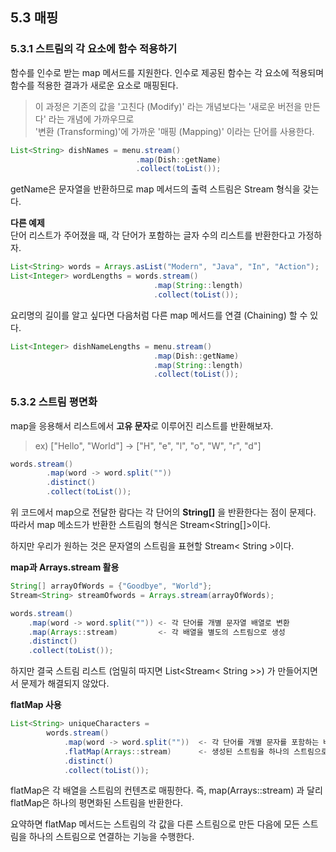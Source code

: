 ## 5.3 매핑
### 5.3.1 스트림의 각 요소에 함수 적용하기
함수를 인수로 받는 map 메서드를 지원한다. 인수로 제공된 함수는 각 요소에 적용되며 함수를 적용한 결과가 새로운 요소로 매핑된다.
> 이 과정은 기존의 값을 '고친다 (Modify)' 라는 개념보다는 '새로운 버전을 만든다' 라는 개념에 가까우므로  
> '변환 (Transforming)'에 가까운 '매핑 (Mapping)' 이라는 단어를 사용한다.

```java
List<String> dishNames = menu.stream()
                            .map(Dish::getName)
                            .collect(toList());
```

getName은 문자열을 반환하므로 map 메서드의 출력 스트림은 Stream<String> 형식을 갖는다.

**다른 예제**  
단어 리스트가 주어졌을 때, 각 단어가 포함하는 글자 수의 리스트를 반환한다고 가정하자.

```java
List<String> words = Arrays.asList("Modern", "Java", "In", "Action");
List<Integer> wordLengths = words.stream()
                                .map(String::length)
                                .collect(toList());
```

요리명의 길이를 알고 싶다면 다음처럼 다른 map 메서드를 연결 (Chaining) 할 수 있다.
```java
List<Integer> dishNameLengths = menu.stream()
                                .map(Dish::getName)
                                .map(String::length)
                                .collect(toList());
```

### 5.3.2 스트림 평면화
map을 응용해서 리스트에서 **고유 문자**로 이루어진 리스트를 반환해보자.
> ex) ["Hello", "World"] -> ["H", "e", "l", "o", "W", "r", "d"]

```java
words.stream()
        .map(word -> word.split(""))
        .distinct()
        .collect(toList());
```

위 코드에서 map으로 전달한 람다는 각 단어의 **String[]** 을 반환한다는 점이 문제다.  
따라서 map 메소드가 반환한 스트림의 형식은 Stream<String[]>이다.

하지만 우리가 원하는 것은 문자열의 스트림을 표현할 Stream< String >이다.

**map과 Arrays.stream 활용**  
```java
String[] arrayOfWords = {"Goodbye", "World"};
Stream<String> streamOfwords = Arrays.stream(arrayOfWords);

words.stream()
    .map(word -> word.split("")) <- 각 단어를 개별 문자열 배열로 변환
    .map(Arrays::stream)         <- 각 배열을 별도의 스트림으로 생성
    .distinct()
    .collect(toList());
```

하지만 결국 스트림 리스트 (엄밀히 따지면 List<Stream< String >>) 가 만들어지면서 문제가 해결되지 않았다.

**flatMap 사용**
```java
List<String> uniqueCharacters = 
        words.stream()
            .map(word -> word.split(""))  <- 각 단어를 개별 문자를 포함하는 배열로 변환
            .flatMap(Arrays::stream)      <- 생성된 스트림을 하나의 스트림으로 평면화
            .distinct()
            .collect(toList());
```

flatMap은 각 배열을 스트림의 컨텐츠로 매핑한다. 즉, map(Arrays::stream) 과 달리 flatMap은 하나의 평면화된 스트림을 반환한다.

요약하면 flatMap 메서드는 스트림의 각 값을 다른 스트림으로 만든 다음에 모든 스트림을 하나의 스트림으로 연결하는 기능을 수행한다.